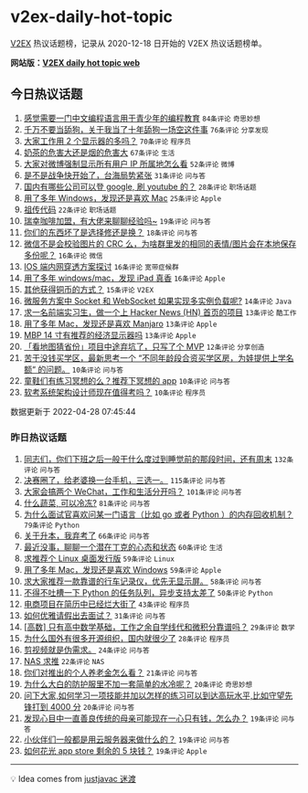 # v2ex-daily-hot-topic

[V2EX](https://www.v2ex.com/) 热议话题榜，记录从 2020-12-18 日开始的 V2EX 热议话题榜单。

**网站版：[V2EX daily hot topic web](https://boojack.github.io/v2ex-daily-hot-topic-web/)**

## 今日热议话题

<!-- TODAY BEGIN -->

1. [感觉需要一门中文编程语言用于青少年的编程教育](https://www.v2ex.com/t/849700) `84条评论` `奇思妙想`
1. [千万不要当舔狗，关于我当了十年舔狗一场空这件事](https://www.v2ex.com/t/849705) `76条评论` `分享发现`
1. [大家工作用 2 个显示器的多吗？](https://www.v2ex.com/t/849720) `70条评论` `程序员`
1. [奶茶的危害大还是烟的危害大](https://www.v2ex.com/t/849733) `67条评论` `生活`
1. [大家对微博强制显示所有用户 IP 所属地怎么看](https://www.v2ex.com/t/849792) `52条评论` `微博`
1. [是不是战争快开始了，台海局势紧张](https://www.v2ex.com/t/849781) `31条评论` `问与答`
1. [国内有哪些公司可以登 google, 刷 youtube 的？](https://www.v2ex.com/t/849763) `28条评论` `职场话题`
1. [用了多年 Windows，发现还是喜欢 Mac](https://www.v2ex.com/t/849725) `25条评论` `Apple`
1. [祖传代码](https://www.v2ex.com/t/849723) `22条评论` `职场话题`
1. [瑞幸咖啡加盟，有大佬来聊聊经验吗~](https://www.v2ex.com/t/849786) `19条评论` `问与答`
1. [你们的东西坏了是选择修还是换？](https://www.v2ex.com/t/849730) `18条评论` `问与答`
1. [微信不是会校验图片的 CRC 么，为啥群里发的相同的表情/图片会在本地保存多份呢？](https://www.v2ex.com/t/849777) `16条评论` `微信`
1. [IOS 端内网穿透方案探讨](https://www.v2ex.com/t/849754) `16条评论` `宽带症候群`
1. [用了多年 windows/mac，发现 iPad 真香](https://www.v2ex.com/t/849748) `16条评论` `Apple`
1. [其他获得铜币的方式？](https://www.v2ex.com/t/849722) `15条评论` `V2EX`
1. [微服务方案中 Socket 和 WebSocket 如果实现多实例负载呢?](https://www.v2ex.com/t/849702) `14条评论` `Java`
1. [求一名前端实习生，做一个上 Hacker News (HN) 首页的项目](https://www.v2ex.com/t/849746) `13条评论` `酷工作`
1. [用了多年 Mac，发现还是喜欢 Manjaro](https://www.v2ex.com/t/849742) `13条评论` `Apple`
1. [MBP 14 寸有推荐的经济显示器吗](https://www.v2ex.com/t/849707) `13条评论` `Apple`
1. [「看地图猜省份」项目中途弃坑了，只写了个 MVP](https://www.v2ex.com/t/849785) `12条评论` `分享创造`
1. [苦于没钱买学区，最新思考一个 “不同年龄段合资买学区房，为娃提供上学名额“ 的问题。](https://www.v2ex.com/t/849809) `10条评论` `问与答`
1. [童鞋们有练习冥想的么？推荐下冥想的 app](https://www.v2ex.com/t/849794) `10条评论` `问与答`
1. [软考系统架构设计师现在值得考吗？](https://www.v2ex.com/t/849712) `10条评论` `程序员`

数据更新于 2022-04-28 07:45:44

<!-- TODAY END -->

### 昨日热议话题

<!-- YESTERDAY BEGIN -->

1. [同志们，你们下班之后一般干什么度过到睡觉前的那段时间，还有周末](https://www.v2ex.com/t/849477) `132条评论` `问与答`
1. [决赛圈了，给老婆换一台手机，三选一。](https://www.v2ex.com/t/849511) `115条评论` `问与答`
1. [大家会搞两个 WeChat，工作和生活分开吗？](https://www.v2ex.com/t/849475) `101条评论` `问与答`
1. [什么蔬菜, 可以冷冻?](https://www.v2ex.com/t/849478) `81条评论` `问与答`
1. [为什么面试官喜欢问某一门语言（比如 go 或者 Python ）的内存回收机制？](https://www.v2ex.com/t/849548) `79条评论` `Python`
1. [关于升本，我弃考了](https://www.v2ex.com/t/849618) `66条评论` `问与答`
1. [最近没事，聊聊一个潜在丁克的心态和状态](https://www.v2ex.com/t/849547) `60条评论` `生活`
1. [求推荐个 Linux 桌面发行版](https://www.v2ex.com/t/849519) `59条评论` `Linux`
1. [用了多年 Mac，发现还是喜欢 Windows](https://www.v2ex.com/t/849578) `59条评论` `Apple`
1. [求大家推荐一款靠谱的行车记录仪，优先无显示屏。](https://www.v2ex.com/t/849501) `58条评论` `问与答`
1. [不得不吐槽一下 Python 的任务队列，异步支持太差了](https://www.v2ex.com/t/849494) `50条评论` `Python`
1. [电商项目在简历中已经烂大街了](https://www.v2ex.com/t/849590) `43条评论` `程序员`
1. [如何优雅请假出去面试？](https://www.v2ex.com/t/849603) `31条评论` `问与答`
1. [[高数] 只有高中数学基础，工作之余自学线代和微积分靠谱吗？](https://www.v2ex.com/t/849506) `29条评论` `数学`
1. [为什么国外有很多开源组织，国内就很少了](https://www.v2ex.com/t/849655) `28条评论` `程序员`
1. [剪视频就是伪需求。](https://www.v2ex.com/t/849539) `24条评论` `问与答`
1. [NAS 求推](https://www.v2ex.com/t/849525) `22条评论` `NAS`
1. [你们对推出的个人养老金怎么看？](https://www.v2ex.com/t/849587) `21条评论` `问与答`
1. [为什么大白的防护服里不加一套简单的水冷呢？](https://www.v2ex.com/t/849637) `20条评论` `奇思妙想`
1. [问下大家,如何学习一项技能并加以怎样的练习可以到达高玩水平,比如守望先锋打到 4000 分](https://www.v2ex.com/t/849532) `20条评论` `问与答`
1. [发现心目中一直善良传统的母亲可能现在一心只有钱，怎么办？](https://www.v2ex.com/t/849609) `19条评论` `问与答`
1. [小伙伴们一般都是用云服务器来做什么的？](https://www.v2ex.com/t/849601) `19条评论` `问与答`
1. [如何花光 app store 剩余的 5 块钱？](https://www.v2ex.com/t/849593) `19条评论` `Apple`

<!-- YESTERDAY END -->

---

💡 Idea comes from [justjavac 迷渡](https://github.com/justjavac/)
